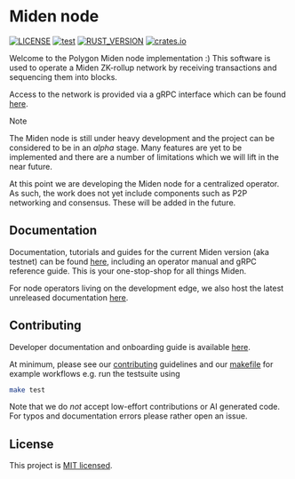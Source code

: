 # Miden node

[![LICENSE](https://img.shields.io/badge/license-MIT-blue.svg)](https://github.com/0xPolygonMiden/miden-node/blob/main/LICENSE)
[![test](https://github.com/0xPolygonMiden/miden-node/actions/workflows/test.yml/badge.svg)](https://github.com/0xPolygonMiden/miden-node/actions/workflows/test.yml)
[![RUST_VERSION](https://img.shields.io/badge/rustc-1.85+-lightgray.svg)](https://www.rust-lang.org/tools/install)
[![crates.io](https://img.shields.io/crates/v/miden-node)](https://crates.io/crates/miden-node)

Welcome to the Polygon Miden node implementation :) This software is used to operate a Miden ZK-rollup network by
receiving transactions and sequencing them into blocks.

Access to the network is provided via a gRPC interface which can be found [here](./proto/readme.md).

> [!NOTE]
> The Miden node is still under heavy development and the project can be considered to be in an _alpha_ stage.
> Many features are yet to be implemented and there are a number of limitations which we will lift in the near future.
>
> At this point we are developing the Miden node for a centralized operator. As such, the work does not yet include
> components such as P2P networking and consensus. These will be added in the future.

## Documentation

Documentation, tutorials and guides for the current Miden version (aka testnet) can be found
[here](https://0xpolygonmiden.github.io/miden-docs/), including an operator manual and gRPC reference guide. This is
your one-stop-shop for all things Miden.

For node operators living on the development edge, we also host the latest unreleased documentation
[here](https://0xpolygonmiden.github.io/miden-node/index.html).

## Contributing

Developer documentation and onboarding guide is available
[here](https://0xpolygonmiden.github.io/miden-node/developer/index.html).

At minimum, please see our [contributing](CONTRIBUTING.md) guidelines and our [makefile](Makefile) for example workflows
e.g. run the testsuite using

```sh
make test
```

Note that we do _not_ accept low-effort contributions or AI generated code. For typos and documentation errors please
rather open an issue.

## License

This project is [MIT licensed](./LICENSE).
